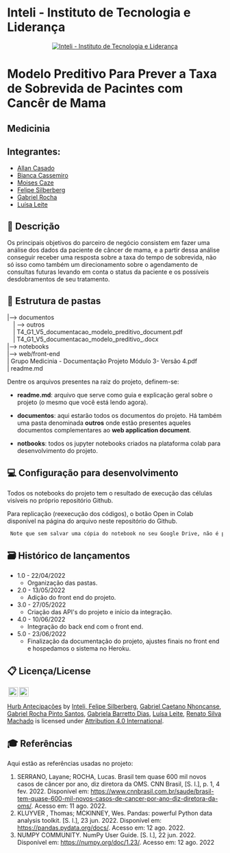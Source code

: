 # Inteli - Instituto de Tecnologia e Liderança 

<p align="center">
<a href= "https://www.inteli.edu.br/"><img src="https://www.inteli.edu.br/wp-content/uploads/2021/08/20172028/marca_1-2.png" alt="Inteli - Instituto de Tecnologia e Liderança" border="0"></a>
</p>

# Modelo Preditivo Para Prever a Taxa de Sobrevida de Pacintes com Cancêr de Mama

## Medicinia

## Integrantes: 
- <a href="https://www.linkedin.com/in/allan-casado-6339a9177/">Allan Casado</a>
- <a href="https://www.linkedin.com/in/bianca-cassemiro/">Bianca Cassemiro</a>
- <a href="https://www.linkedin.com/in/moises-caze/">Moises Caze</a> 
- <a href="https://www.linkedin.com/in/felipe-silberberg-111998230/">Felipe Silberberg</a>
- <a href="https://www.linkedin.com/in/gabriel-rocha-pinto-santos-113385231/">Gabriel Rocha</a> 
- <a href="https://www.linkedin.com/in/lu%C3%ADsa-vit%C3%B3ria-leite-silva-681443230/">Luísa Leite</a>


## 📝 Descrição

Os principais objetivos do parceiro de negócio consistem em fazer uma análise dos dados da paciente de câncer de mama, e a partir dessa análise conseguir receber uma resposta sobre a taxa do tempo de sobrevida, não só isso como também um direcionamento sobre o agendamento de consultas futuras levando em conta o status da paciente e os possíveis desdobramentos de seu tratamento.
 


## 📁 Estrutura de pastas

|--> documentos<br>
  &emsp;| --> outros <br>
  &emsp;| T4_G1_V5_documentacao_modelo_preditivo_document.pdf<br>
  &emsp;| T4_G1_V5_documentacao_modelo_preditivo_.docx<br>
|--> notebooks<br>
|--> web/front-end<br>
| Grupo Medicinia - Documentação Projeto Módulo 3- Versão 4.pdf<br>
| readme.md


Dentre os arquivos presentes na raiz do projeto, definem-se:

- <b>readme.md</b>: arquivo que serve como guia e explicação geral sobre o projeto (o mesmo que você está lendo agora).

- <b>documentos</b>: aqui estarão todos os documentos do projeto. Há também uma pasta denominada <b>outros</b> onde estão presentes aqueles documentos complementares ao <b>web application document</b>.

- <b>notbooks</b>: todos os jupyter notebooks criados na plataforma colab para desenvolvimento do projeto.


## 💻 Configuração para desenvolvimento

Todos os notebooks do projeto tem o resultado de execução das células visíveis no próprio repositório Github.

Para replicação (reexecução dos códigos), o botão Open in Colab disponível na página do arquivo neste repositório do Github.

```sh
 Note que sem salvar uma cópia do notebook no seu Google Drive, não é possível salvar as alterações realizadas no arquivo.
```

## 🗃 Histórico de lançamentos

* 1.0 - 22/04/2022
    * Organização das pastas.
* 2.0 - 13/05/2022
    * Adição do front end do projeto.
* 3.0 - 27/05/2022
    * Criação das API's do projeto e início da integração.
* 4.0 - 10/06/2022
    * Integração do back end com o front end.
* 5.0 - 23/06/2022
    * Finalização da documentação do projeto, ajustes finais no front end e hospedamos o sistema no Heroku.

## 📋 Licença/License

<img style="height:22px!important;margin-left:3px;vertical-align:text-bottom;" src="https://mirrors.creativecommons.org/presskit/icons/cc.svg?ref=chooser-v1"><img style="height:22px!important;margin-left:3px;vertical-align:text-bottom;" src="https://mirrors.creativecommons.org/presskit/icons/by.svg?ref=chooser-v1"><p xmlns:cc="http://creativecommons.org/ns#" xmlns:dct="http://purl.org/dc/terms/"><a property="dct:title" rel="cc:attributionURL" href="https://github.com/2022M2T4/Projeto1">Hurb Antecipações</a> by <a rel="cc:attributionURL dct:creator" property="cc:attributionName" href="https://www.inteli.edu.br/?gclid=EAIaIQobChMIzcPeyJe_-AIVM0BIAB2QMA7yEAAYASAAEgLTpvD_BwE">Inteli, <a href="https://www.linkedin.com/in/felipe-silberberg-111998230/">Felipe Silberberg</a>, <a href="https://www.linkedin.com/in/gabrielcaetanonhoncanse/">Gabriel Caetano Nhoncanse</a>, <a href="https://www.linkedin.com/in/gabriel-rocha-pinto-santos-113385231/">Gabriel Rocha Pinto Santos</a>, <a href="https://www.linkedin.com/in/gabriela-barretto99/">Gabriela Barretto Dias</a>, <a href="https://www.linkedin.com/in/lu%C3%ADsa-vit%C3%B3ria-leite-silva-681443230/">Luísa Leite</a>, <a href="https://www.linkedin.com/in/renatosilvamachado/">Renato Silva Machado</a> </a> is licensed under <a href="http://creativecommons.org/licenses/by/4.0/?ref=chooser-v1" target="_blank" rel="license noopener noreferrer" style="display:inline-block;">Attribution 4.0 International</a>.</p>

## 🎓 Referências

Aqui estão as referências usadas no projeto:

1. SERRANO, Layane; ROCHA, Lucas. Brasil tem quase 600 mil novos casos de câncer por ano, diz diretora da OMS. CNN Brasil, [S. l.], p. 1, 4 fev. 2022. Disponível em: https://www.cnnbrasil.com.br/saude/brasil-tem-quase-600-mil-novos-casos-de-cancer-por-ano-diz-diretora-da-oms/. Acesso em: 11 ago. 2022.
2. KLUYVER , Thomas; MCKINNEY, Wes. Pandas: powerful Python data analysis toolkit. [S. l.], 23 jun. 2022. Disponível em: https://pandas.pydata.org/docs/. Acesso em: 12 ago. 2022.
3. NUMPY COMMUNITY. NumPy User Guide. [S. l.], 22 jun. 2022. Disponível em: https://numpy.org/doc/1.23/. Acesso em: 12 ago. 2022
